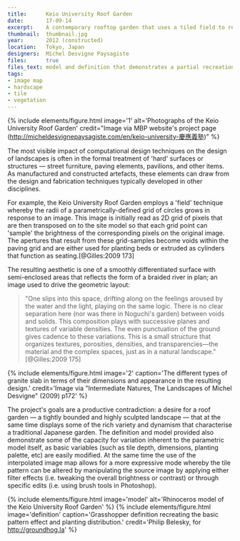 ```yaml
---
title:      Keio University Roof Garden
date:       17-09-14
excerpt:    A contemporary rooftop garden that uses a tiled field to recreate natural planting patterns.
thumbnail:  thumbnail.jpg
year:       2012 (constructed)
location:   Tokyo, Japan
designers:  Michel Desvigne Paysagiste
files:      true
files_text: model and definition that demonstrates a partial recreation of this project
tags:
- image map
- hardscape
- tile
- vegetation
---
```


{% include elements/figure.html image='1' alt='Photographs of the Keio University Roof Garden' credit="Image via MBP website's project page (http://micheldesvignepaysagiste.com/en/keio-university-慶應義塾)" %}

The most visible impact of computational design techniques on the design of landscapes is often in the formal treatment of 'hard' surfaces or structures — street furniture, paving elements, pavilions, and other items. As manufactured and constructed artefacts, these elements can draw from the design and fabrication techniques typically developed in other disciplines.

For example, the Keio University Roof Garden employs a 'field' technique whereby the radii of a  parametrically-defined grid of circles grows in response to an image. This image is initially read as 2D grid of pixels that are then transposed on to the site model so that each grid point can 'sample' the brightness of the corresponding pixels on the original image. The apertures that result from these grid-samples become voids within the paving grid and are either used for planting beds or extruded as cylinders that function as seating.[@Gilles:2009 173]

The resulting aesthetic is one of a smoothly differentiated surface with semi-enclosed areas that reflects the form of a braided river in plan; an image used to drive the geometric layout:

> "One slips into this space, drifting along on the feelings aroused by the water and the light, playing on the same logic. There is no clear separation here (nor was there in Noguchi's garden) between voids and solids. This composition plays with successive planes and textures of variable densities. The even punctuation of the ground gives cadence to these variations. This is a small structure that organizes textures, porosities, densities, and transparencies—the material and the complex spaces, just as in a natural landscape." [@Gilles:2009 175]

{% include elements/figure.html image='2' caption='The different types of granite slab in terms of their dimensions and appearance in the resulting design.' credit='Image via "Intermediate Natures, The Landscapes of Michel Desvigne" (2009) p172' %}

The project's goals are a productive contradiction: a desire for a roof garden — a tightly bounded and highly sculpted landscape — that at the same time displays some of the rich variety and dynamism that characterise a traditional Japanese garden. The definition and model provided also demonstrate some of the capacity for variation inherent to the parametric model itself, as basic variables (such as tile depth,  dimensions, planting palette, etc) are easily modified. At the same time the use of the interpolated image map allows for a more expressive mode whereby the tile pattern can be altered by manipulating the source image by applying either filter effects (i.e. tweaking the overall brightness or contrast) or through specific edits (i.e. using brush tools in Photoshop).

{% include elements/figure.html image='model' alt='Rhinoceros model of the Keio University Roof Garden' %}
{% include elements/figure.html image='definition' caption='Grasshopper definition recreating the basic pattern effect and planting distribution.' credit='Philip Belesky, for http://groundhog.la' %}
